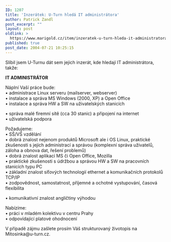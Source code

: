 ```yaml
---
ID: 1207
title: 'Inzerátek: U-Turn hledá IT administrátora'
author: Patrick Zandl
post_excerpt: ""
layout: post
oldlink: >
  https://www.marigold.cz/item/inzeratek-u-turn-hleda-it-administratora
published: true
post_date: 2004-07-21 10:25:15
---
```

<p>
Slíbil jsem U-Turnu dát sem jejich inzerát, kde hledají IT administrátora, takže:</p>
<p>
<strong>IT ADMINISTRÁTOR</strong></p>
<p>
Náplní Vaší práce bude:<br/>&#8226; administrace Linux serveru (mailserver, webserver)<br/>&#8226; instalace a správa MS Windows (2000, XP) a Open Office<br/>&#8226; instalace a správa HW a SW na uživatelských stanicích</p>
<p>
&#8226; správa malé firemní sítě (cca 30 stanic) a připojení na internet<br/>&#8226; uživatelská podpora</p>
<p>
Požadujeme:<br/>&#8226; SŠ/VŠ vzdělání<br/>&#8226; dobrá znalost nejenom produktů Microsoft ale i OS Linux, praktické zkušenosti s jejich administrací a správou (komplexní správa uživatelů, záloha a obnova dat, řešení problemů) <br/>&#8226; dobrá znalost aplikací MS či Open Office, Mozilla<br/>&#8226; praktické zkušenosti s údržbou a správou HW a SW na pracovních stanicích typu PC<br/>&#8226; základní znalost síťových technologií ethernet a komunikačních protokolů TCP/IP<br/>&#8226; zodpovědnost, samostatnost, příjemné a ochotné vystupování, časová flexibilita</p>
<p>
&#8226; komunikativní znalost angličtiny výhodou</p>
<p>
Nabízíme:<br/>&#8226; práci v mladém kolektivu v centru Prahy<br/>&#8226; odpovídající platové ohodnocení</p>
<p>
V případě zájmu zašlete prosím Váš strukturovaný životopis na Mitosinka@u-turn.cz.</p>
